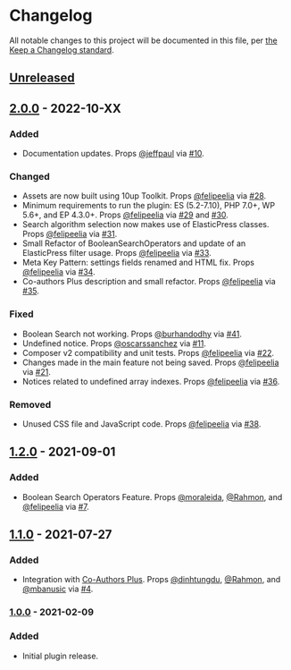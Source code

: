 # Changelog

All notable changes to this project will be documented in this file, per [the Keep a Changelog standard](http://keepachangelog.com/).

## [Unreleased]

## [2.0.0] - 2022-10-XX

### Added
- Documentation updates. Props [@jeffpaul](https://github.com/jeffpaul) via [#10](https://github.com/10up/ElasticPressLabs/pull/10).

### Changed
- Assets are now built using 10up Toolkit. Props [@felipeelia](https://github.com/felipeelia) via [#28](https://github.com/10up/ElasticPressLabs/pull/28).
- Minimum requirements to run the plugin: ES (5.2-7.10), PHP 7.0+, WP 5.6+, and EP 4.3.0+. Props [@felipeelia](https://github.com/felipeelia) via [#29](https://github.com/10up/ElasticPressLabs/pull/29) and [#30](https://github.com/10up/ElasticPressLabs/pull/30).
- Search algorithm selection now makes use of ElasticPress classes. Props [@felipeelia](https://github.com/felipeelia) via [#31](https://github.com/10up/ElasticPressLabs/pull/31).
- Small Refactor of BooleanSearchOperators and update of an ElasticPress filter usage. Props [@felipeelia](https://github.com/felipeelia) via [#33](https://github.com/10up/ElasticPressLabs/pull/33).
- Meta Key Pattern: settings fields renamed and HTML fix. Props [@felipeelia](https://github.com/felipeelia) via [#34](https://github.com/10up/ElasticPressLabs/pull/34).
- Co-authors Plus description and small refactor. Props [@felipeelia](https://github.com/felipeelia) via [#35](https://github.com/10up/ElasticPressLabs/pull/35).

### Fixed
- Boolean Search not working. Props [@burhandodhy](https://github.com/burhandodhy) via [#41](https://github.com/10up/ElasticPressLabs/pull/41).
- Undefined notice. Props [@oscarssanchez](https://github.com/oscarssanchez) via [#11](https://github.com/10up/ElasticPressLabs/pull/11).
- Composer v2 compatibility and unit tests. Props [@felipeelia](https://github.com/felipeelia) via [#22](https://github.com/10up/ElasticPressLabs/pull/22).
- Changes made in the main feature not being saved. Props [@felipeelia](https://github.com/felipeelia) via [#21](https://github.com/10up/ElasticPressLabs/pull/21).
- Notices related to undefined array indexes. Props [@felipeelia](https://github.com/felipeelia) via [#36](https://github.com/10up/ElasticPressLabs/pull/36).

### Removed
- Unused CSS file and JavaScript code. Props [@felipeelia](https://github.com/felipeelia) via [#38](https://github.com/10up/ElasticPressLabs/pull/38).

## [1.2.0] - 2021-09-01
### Added
- Boolean Search Operators Feature. Props [@moraleida](https://github.com/moraleida), [@Rahmon](https://github.com/Rahmon), and [@felipeelia](https://github.com/felipeelia) via [#7](https://github.com/10up/ElasticPressLabs/pull/7).

## [1.1.0] - 2021-07-27
### Added
- Integration with [Co-Authors Plus](https://wordpress.org/plugins/co-authors-plus/). Props [@dinhtungdu](https://github.com/dinhtungdu), [@Rahmon](https://github.com/Rahmon), and [@mbanusic](https://github.com/mbanusic) via [#4](https://github.com/10up/ElasticPressLabs/pull/4).

### [1.0.0] - 2021-02-09
### Added
- Initial plugin release.

[Unreleased]: https://github.com/10up/ElasticPressLabs/compare/trunk...develop
[2.0.0]: https://github.com/10up/ElasticPressLabs/compare/1.2.0...2.0.0
[1.2.0]: https://github.com/10up/ElasticPressLabs/compare/1.1.0...1.2.0
[1.1.0]: https://github.com/10up/ElasticPressLabs/compare/1.0.0...1.1.0
[1.0.0]: https://github.com/10up/ElasticPressLabs/releases/tag/1.0.0
